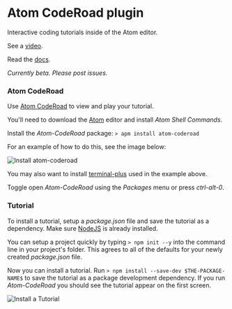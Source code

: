 # Atom CodeRoad plugin

Interactive coding tutorials inside of the Atom editor.

See a [video](https://youtu.be/DbLpdgrYVOU).

Read the [docs](https://coderoad.github.io).

*Currently beta. Please post issues.*


### Atom CodeRoad

Use [Atom CodeRoad](https://github.com/coderoad/atom-coderoad) to view and play your tutorial.

You'll need to download the [Atom](https://atom.io/) editor and install *Atom Shell Commands*.

Install the *Atom-CodeRoad* package: `> apm install atom-coderoad`

For an example of how to do this, see the image below:

![Install atom-coderoad](https://coderoad.github.io/img/gif/install-atom-coderoad.gif)

You may also want to install [terminal-plus](https://atom.io/packages/terminal-plus) used in the example above.

Toggle open *Atom-CodeRoad* using the *Packages* menu or press *ctrl-alt-0*.



### Tutorial

To install a tutorial, setup a *package.json* file and save the tutorial as a dependency. Make sure [NodeJS](nodejs.org) is already installed.

You can setup a project quickly by typing `> npm init --y` into the command line in your project's folder. This agrees to all of the defaults for your newly created *package.json* file.

Now you can install a tutorial. Run `> npm install --save-dev $THE-PACKAGE-NAME$` to save the tutorial as a package development dependency. If you run *Atom-CodeRoad* you should see the tutorial appear on the first screen.

![Install a Tutorial](https://coderoad.github.io/img/gif/install-tutorial.gif)
